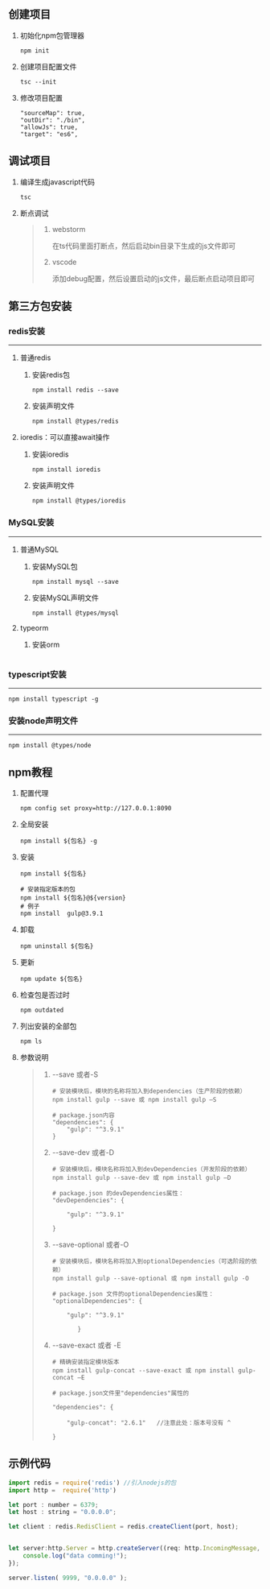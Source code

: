 ## 创建项目

1. 初始化npm包管理器

   ```shell
   npm init
   ```

2. 创建项目配置文件

   ```shell
   tsc --init
   ```

3. 修改项目配置

   ```shell
   "sourceMap": true,
   "outDir": "./bin",
   "allowJs": true,
   "target": "es6",
   ```



## 调试项目

1. 编译生成javascript代码

   ```shell
   tsc
   ```

2. 断点调试

   > 1. webstorm
   >
   >    在ts代码里面打断点，然后启动bin目录下生成的js文件即可
   >
   > 2. vscode
   >
   >    添加debug配置，然后设置启动的js文件，最后断点启动项目即可



## 第三方包安装

### redis安装

***

1. 普通redis

   1. 安装redis包

      ```shell
      npm install redis --save
      ```

   2. 安装声明文件

      ```shell
      npm install @types/redis
      ```

2. ioredis：可以直接await操作

   1. 安装ioredis

      ```shell
      npm install ioredis
      ```

   2. 安装声明文件

      ```shell
      npm install @types/ioredis
      ```

      

### MySQL安装

***

1. 普通MySQL

   1. 安装MySQL包

      ```shell
      npm install mysql --save
      ```

   2. 安装MySQL声明文件

      ```shell
      npm install @types/mysql
      ```

2. typeorm

   1. 安装orm

      ```shell
      
      ```

      


### typescript安装

***

```shell
npm install typescript -g
```

### 安装node声明文件

***

```shell
npm install @types/node
```

## npm教程

1. 配置代理

   ```shell
   npm config set proxy=http://127.0.0.1:8090
   ```

2. 全局安装

   ```shell
   npm install ${包名} -g
   ```

3. 安装

   ```shell
   npm install ${包名}
   
   # 安装指定版本的包
   npm install ${包名}@${version}
   # 例子
   npm install  gulp@3.9.1
   ```

4. 卸载

   ```shell
   npm uninstall ${包名}
   ```

5. 更新

   ```shell
   npm update ${包名}
   ```

6. 检查包是否过时

   ```shell
   npm outdated
   ```

7. 列出安装的全部包

   ```shell
   npm ls
   ```

8. 参数说明

   > 1. --save 或者-S
   >
   >    ```shell
   >    # 安装模块后，模块的名称将加入到dependencies（生产阶段的依赖）
   >    npm install gulp --save 或 npm install gulp –S
   >    
   >    # package.json内容
   >    "dependencies": {
   >        "gulp": "^3.9.1"
   >    }
   >    ```
   >
   > 2. --save-dev 或者-D
   >
   >    ```shell
   >    # 安装模块后，模块名称将加入到devDependencies（开发阶段的依赖）
   >    npm install gulp --save-dev 或 npm install gulp –D
   >    
   >    # package.json 的devDependencies属性：
   >    "devDependencies": {
   >    
   >        "gulp": "^3.9.1"
   >    
   >    }
   >    ```
   >
   > 3. --save-optional 或者-O
   >
   >    ```shell
   >    # 安装模块后，模块名称将加入到optionalDependencies（可选阶段的依赖）
   >    npm install gulp --save-optional 或 npm install gulp -O
   >    
   >    # package.json 文件的optionalDependencies属性：
   >    "optionalDependencies": {
   >    
   >        "gulp": "^3.9.1"
   >    
   >           }
   >    ```
   >
   > 4. --save-exact 或者 -E 
   >
   >    ```shell
   >    # 精确安装指定模块版本
   >    npm install gulp-concat --save-exact 或 npm install gulp-concat –E
   >    
   >    # package.json文件里"dependencies"属性的
   >    
   >    "dependencies": {
   >    
   >        "gulp-concat": "2.6.1"   //注意此处：版本号没有 ^
   >    
   >    }
   >    ```
   >
   >    

## 示例代码

```js
import redis = require('redis') //引入nodejs的包
import http =  require('http')

let port : number = 6379;
let host : string = "0.0.0.0";

let client : redis.RedisClient = redis.createClient(port, host);


let server:http.Server = http.createServer((req: http.IncomingMessage, res: http.ServerResponse):void =>{
    console.log("data comming!");
});

server.listen( 9999, "0.0.0.0" );
```



